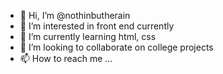- 👋 Hi, I’m @nothinbutherain
- 👀 I’m interested in front end currently
- 🌱 I’m currently learning html, css
- 💞️ I’m looking to collaborate on college projects
- 📫 How to reach me ...

<!---
nothinbutherain/nothinbutherain is a ✨ special ✨ repository because its `README.md` (this file) appears on your GitHub profile.
You can click the Preview link to take a look at your changes.
--->
